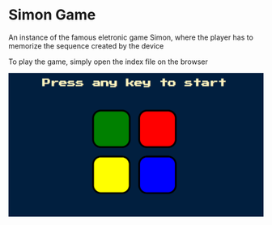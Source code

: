 # Simon Game

An instance of the famous eletronic game Simon, where the player has to memorize the sequence created by the device

To play the game, simply open the index file on the browser

![simon-game](https://github.com/gabrielgsa/simon-game/blob/master/public/simon-game.PNG)
